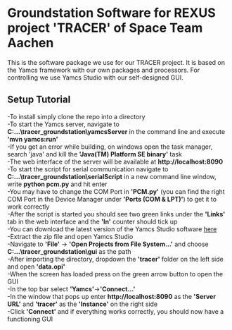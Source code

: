 # Groundstation Software for REXUS project 'TRACER' of Space Team Aachen

This is the software package we use for our TRACER project. It is based on the Yamcs framework with our own packages and processors. For controlling we use Yamcs Studio with our self-designed GUI.

## Setup Tutorial

-To install simply clone the repo into a directory   
-To start the Yamcs server, navigate to <b>C:\...\tracer_groundstation\yamcsServer</b> in the command line and execute <b>'mvn yamcs:run'</b>   
-If you get an error while building, on windows open the task manager, search 'java' and kill the <b>'Java(TM) Platform SE binary'</b> task   
-The web interface of the server will be available at <b>http://localhost:8090</b>   
-To start the script for serial communication navigate to <b>C:\...\tracer_groundstation\serialScript</b> in a new command line window, write <b>python pcm.py</b> and hit enter   
-You may have to change the COM Port in <b>'PCM.py'</b> (you can find the right COM Port in the Device Manager under <b>'Ports (COM & LPT)'</b>) to get it to work correctly   
-After the script is started you should see two green links under the <b>'Links'</b> tab in the web interface and the <b>'In'</b> counter should tick up   
-You can download the latest version of the Yamcs Studio software [here](https://github.com/yamcs/yamcs-studio/releases/)   
-Extract the zip file and open Yamcs Studio   
-Navigate to <b>'File'</b> -> <b>'Open Projects from File System...'</b> and choose <b>C:\...\tracer_groundstation\gui</b> as the path   
-After importing the directory, dropdown the <b>'tracer'</b> folder on the left side and open <b>'data.opi'</b>   
-When the screen has loaded press on the green arrow button to open the GUI   
-In the top bar select <b>'Yamcs'</b>-><b>'Connect...'</b>   
-In the window that pops up enter <b>http://localhost:8090</b> as the <b>'Server URL'</b> and <b>'tracer'</b> as the <b>'Instance'</b> on the right side   
-Click <b>'Connect'</b> and if everything works correctly, you should now have a functioning GUI


